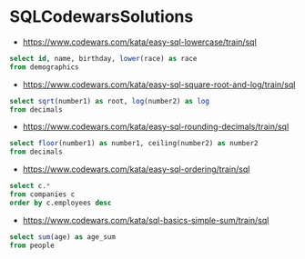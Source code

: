 # SQLCodewarsSolutions

* https://www.codewars.com/kata/easy-sql-lowercase/train/sql

```SQL
select id, name, birthday, lower(race) as race
from demographics
```

* https://www.codewars.com/kata/easy-sql-square-root-and-log/train/sql

```SQL
select sqrt(number1) as root, log(number2) as log
from decimals
```

* https://www.codewars.com/kata/easy-sql-rounding-decimals/train/sql

```SQL
select floor(number1) as number1, ceiling(number2) as number2
from decimals
```

* https://www.codewars.com/kata/easy-sql-ordering/train/sql

```SQL
select c.*
from companies c
order by c.employees desc
```

* https://www.codewars.com/kata/sql-basics-simple-sum/train/sql

```SQL
select sum(age) as age_sum
from people
```